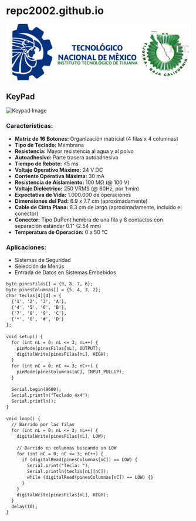 # repc2002.github.io

![ITT Logo](ITT.jpg)

## KeyPad

![Keypad Image](https://www.electronicwings.com/storage/PlatformSection/TopicContent/125/description/4x4%20Keypad.png)

### Características:
- **Matriz de 16 Botones:** Organización matricial (4 filas x 4 columnas)
- **Tipo de Teclado:** Membrana
- **Resistencia:** Mayor resistencia al agua y al polvo
- **Autoadhesivo:** Parte trasera autoadhesiva
- **Tiempo de Rebote:** ≤5 ms
- **Voltaje Operativo Máximo:** 24 V DC
- **Corriente Operativa Máxima:** 30 mA
- **Resistencia de Aislamiento:** 100 MΩ (@ 100 V)
- **Voltaje Dieléctrico:** 250 VRMS (@ 60Hz, por 1 min)
- **Expectativa de Vida:** 1.000.000 de operaciones
- **Dimensiones del Pad:** 6.9 x 7.7 cm (aproximadamente)
- **Cable de Cinta Plana:** 8.3 cm de largo (aproximadamente, incluido el conector)
- **Conector:** Tipo DuPont hembra de una fila y 8 contactos con separación estándar 0.1" (2.54 mm)
- **Temperatura de Operación:** 0 a 50 °C

### Aplicaciones:
- Sistemas de Seguridad
- Selección de Menús
- Entrada de Datos en Sistemas Embebidos

```arduino
byte pinesFilas[] = {9, 8, 7, 6};
byte pinesColumnas[] = {5, 4, 3, 2};
char teclas[4][4] = {
  {'1', '2', '3', 'A'},
  {'4', '5', '6', 'B'},
  {'7', '8', '9', 'C'},
  {'*', '0', '#', 'D'}
};

void setup() {
  for (int nL = 0; nL <= 3; nL++) {
    pinMode(pinesFilas[nL], OUTPUT);
    digitalWrite(pinesFilas[nL], HIGH);
  }
  for (int nC = 0; nC <= 3; nC++) {
    pinMode(pinesColumnas[nC], INPUT_PULLUP);
  }

  Serial.begin(9600);
  Serial.println("Teclado 4x4");
  Serial.println();
}

void loop() {
  // Barrido por las filas
  for (int nL = 0; nL <= 3; nL++) {
    digitalWrite(pinesFilas[nL], LOW);

    // Barrido en columnas buscando un LOW
    for (int nC = 0; nC <= 3; nC++) {
      if (digitalRead(pinesColumnas[nC]) == LOW) {
        Serial.print("Tecla: ");
        Serial.println(teclas[nL][nC]);
        while (digitalRead(pinesColumnas[nC]) == LOW) {}
      }
    }
    digitalWrite(pinesFilas[nL], HIGH);
  }
  delay(10);
}
